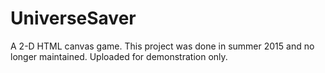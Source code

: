 # UniverseSaver
A 2-D HTML canvas game. 
This project was done in summer 2015 and no longer maintained. Uploaded for demonstration only.
